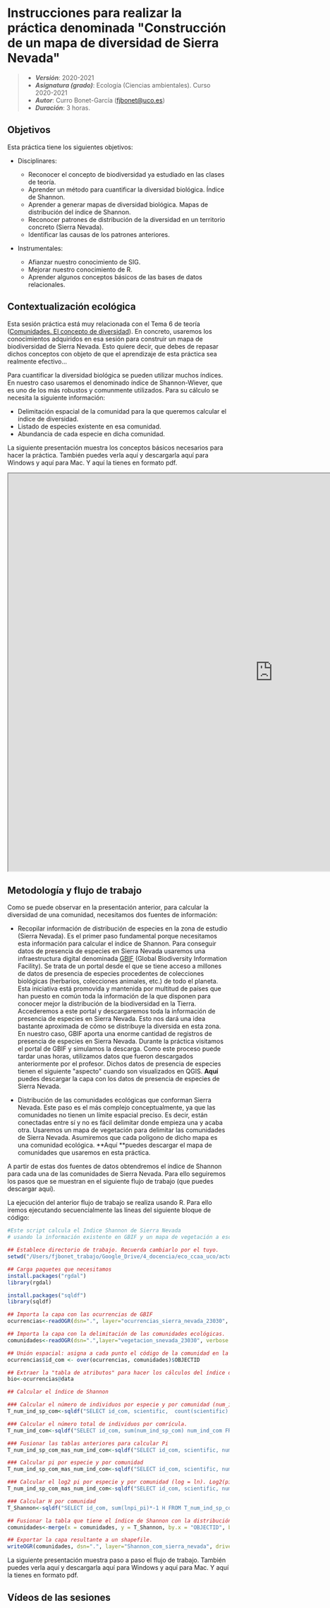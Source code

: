 # Instrucciones para realizar la práctica denominada "Construcción de un mapa de diversidad de Sierra Nevada"


> + **_Versión_**: 2020-2021
> + **_Asignatura (grado)_**: Ecología (Ciencias ambientales). Curso 2020-2021
> + **_Autor_**: Curro Bonet-García (fjbonet@uco.es)
> + **_Duración_**: 3 horas.



## Objetivos

Esta práctica tiene los siguientes objetivos:
+ Disciplinares:
  + Reconocer el concepto de biodiversidad ya estudiado en las clases de teoría.
  + Aprender un método para cuantificar la diversidad biológica. Índice de Shannon.
  + Aprender a generar mapas de diversidad biológica. Mapas de distribución del índice de Shannon.
  + Reconocer patrones de distribución de la diversidad en un territorio concreto (Sierra Nevada).
  + Identificar las causas de los patrones anteriores.
  
+ Instrumentales:

  + Afianzar nuestro conocimiento de SIG.
  + Mejorar nuestro conocimiento de R.
  + Aprender algunos conceptos básicos de las bases de datos relacionales.  
  
   




## Contextualización ecológica

Esta sesión práctica está muy relacionada con el Tema 6 de teoría ([Comunidades. El concepto de diversidad](https://aprendiendo-cosas.github.io/Te_comunidades_diversidad_ecologia_ccaa/guion_comunidades_diversidad.html)). En concreto, usaremos los conocimientos adquiridos en esa sesión para construir un mapa de biodiversidad de Sierra Nevada. Esto quiere decir, que debes de repasar dichos conceptos con objeto de que el aprendizaje de esta práctica sea realmente efectivo...

Para cuantificar la diversidad biológica se pueden utilizar muchos índices. En nuestro caso usaremos el denominado índice de Shannon-Wiever, que es uno de los más robustos y comunmente utilizados. Para su cálculo se necesita la siguiente información:

+ Delimitación espacial de la comunidad para la que queremos calcular el índice de diversidad.
+ Listado de especies existente en esa comunidad.
+ Abundancia de cada especie en dicha comunidad.

La siguiente presentación muestra los conceptos básicos necesarios para hacer la práctica. También puedes verla aquí y descargarla aquí para Windows y aquí para Mac. Y aquí la tienes en formato pdf.




<p><iframe src="https://prezi.com/view/ACfMCVaCBbJVoGwMJZaY/embed" width="1200" height="900"> </iframe></p>



## Metodología y flujo de trabajo

Como se puede observar en la presentación anterior, para calcular la diversidad de una comunidad, necesitamos dos fuentes de información:
+ Recopilar información de distribución de especies en la zona de estudio (Sierra Nevada). Es el primer paso fundamental porque necesitamos esta información para calcular el índice de Shannon. Para conseguir datos de presencia de especies en Sierra Nevada usaremos una infraestructura digital denominada [GBIF](https://www.gbif.org/) (Global Biodiversity Information Facility). Se trata de un portal desde el que se tiene acceso a millones de datos de presencia de especies procedentes de colecciones biológicas (herbarios, colecciones animales, etc.) de todo el planeta. Esta iniciativa está promovida y mantenida por multitud de países que han puesto en común toda la información de la que disponen para conocer mejor la distribución de la biodiversidad en la Tierra. Accederemos a este portal y descargaremos toda la información de presencia de especies en Sierra Nevada. Esto nos dará una idea bastante aproximada de cómo se distribuye la diversida en esta zona. En nuestro caso, GBIF aporta una enorme cantidad de registros de presencia de especies en Sierra Nevada. Durante la práctica visitamos el portal de GBIF y simulamos la descarga. Como este proceso puede tardar unas horas, utilizamos datos que fueron descargados anteriormente por el profesor. Dichos datos de presencia de especies tienen el siguiente "aspecto" cuando son visualizados en QGIS. **Aquí** puedes descargar la capa con los datos de presencia de especies de Sierra Nevada.









+ Distribución de las comunidades ecológicas que conforman Sierra Nevada. Este paso es el más complejo conceptualmente, ya que las comunidades no tienen un límite espacial preciso. Es decir, están conectadas entre sí y no es fácil delimitar donde empieza una y acaba otra. Usaremos un mapa de vegetación para delimitar las comunidades de Sierra Nevada. Asumiremos que cada polígono de dicho mapa es una comunidad ecológica. **Aquí **puedes descargar el mapa de comunidades que usaremos en esta práctica.



A partir de estas dos fuentes de datos obtendremos el índice de Shannon para cada una de las comunidades de Sierra Nevada. Para ello seguiremos los pasos que se muestran en el siguiente flujo de trabajo (que puedes descargar aquí). 



La ejecución del anterior flujo de trabajo se realiza usando R. Para ello iremos ejecutando secuencialmente las líneas del siguiente bloque de código:

```R
#Este script calcula el Indice Shannon de Sierra Nevada
# usando la información existente en GBIF y un mapa de vegetación a escala 1:10.000

## Establece directorio de trabajo. Recuerda cambiarlo por el tuyo.
setwd("/Users/fjbonet_trabajo/Google_Drive/4_docencia/eco_ccaa_uco/actos_docentes/P_shannon_ecologia_ccaa/preparacion")

## Carga paquetes que necesitamos
install.packages("rgdal")
library(rgdal)

install.packages("sqldf")
library(sqldf)

## Importa la capa con las ocurrencias de GBIF
ocurrencias<-readOGR(dsn=".", layer="ocurrencias_sierra_nevada_23030", verbose = FALSE)

## Importa la capa con la delimitación de las comunidades ecológicas.
comunidades<-readOGR(dsn=".",layer="vegetacion_snevada_23030", verbose = FALSE)

## Unión espacial: asigna a cada punto el código de la comunidad en la que se encuentra.
ocurrencias$id_com <- over(ocurrencias, comunidades)$OBJECTID

## Extraer la "tabla de atributos" para hacer los cálculos del índice de Shannon
bio<-ocurrencias@data

## Calcular el índice de Shannon

### Calcular el número de individuos por especie y por comunidad (num_ind_sp_com)
T_num_ind_sp_com<-sqldf("SELECT id_com, scientific,  count(scientific) num_ind_sp_com  FROM bio GROUP BY id_com, scientific")

### Calcular el número total de individuos por comrícula.
T_num_ind_com<-sqldf("SELECT id_com, sum(num_ind_sp_com) num_ind_com FROM T_num_ind_sp_com GROUP BY id_com")

### Fusionar las tablas anteriores para calcular Pi
T_num_ind_sp_com_mas_num_ind_com<-sqldf("SELECT id_com, scientific, num_ind_sp_com, num_ind_com FROM T_num_ind_sp_com LEFT JOIN T_num_ind_com USING(id_com)")

### Calcular pi por especie y por comunidad
T_num_ind_sp_com_mas_num_ind_com<-sqldf("SELECT id_com, scientific, num_ind_sp_com, num_ind_com, (num_ind_sp_com*1.0/num_ind_com) pi FROM T_num_ind_sp_com_mas_num_ind_com")

### Calcular el log2 pi por especie y por comunidad (log = ln). Log2(pi)=log(pi)/log(2)
T_num_ind_sp_com_mas_num_ind_com<-sqldf("SELECT id_com, scientific, num_ind_sp_com, num_ind_com, pi, (log(pi)/log(2))*pi lnpi_pi FROM T_num_ind_sp_com_mas_num_ind_com")

### Calcular H por comunidad
T_Shannon<-sqldf("SELECT id_com, sum(lnpi_pi)*-1 H FROM T_num_ind_sp_com_mas_num_ind_com GROUP BY id_com")

## Fusionar la tabla que tiene el índice de Shannon con la distribución de comunidades.
comunidades<-merge(x = comunidades, y = T_Shannon, by.x = "OBJECTID", by.y = "id_com")

## Exportar la capa resultante a un shapefile.
writeOGR(comunidades, dsn=".", layer="Shannon_com_sierra_nevada", driver="ESRI Shapefile", overwrite=TRUE )

```



La siguiente presentación muestra paso a paso el flujo de trabajo. También puedes verla aquí y descargarla aquí para Windows y aquí para Mac. Y aquí la tienes en formato pdf.











## Vídeos de las sesiones


